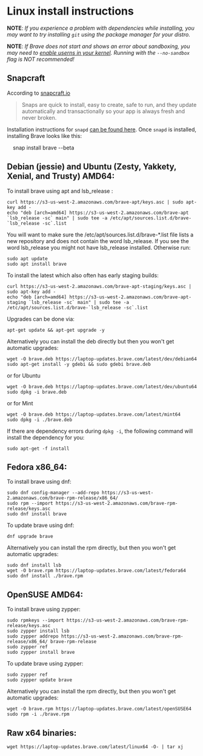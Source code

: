 # Linux install instructions

**NOTE**: _If you experience a problem with dependencies while installing, you may
want to try installing `git` using the package manager for your distro._

**NOTE**: _If Brave does not start and shows an error about sandboxing, you may need
to [enable userns in your kernel](https://superuser.com/questions/1094597/enable-user-namespaces-in-debian-kernel#1122977). Running with the `--no-sandbox` flag is NOT recommended!_

## Snapcraft

According to [snapcraft.io](https://snapcraft.io/)
> Snaps are quick to install, easy to create, safe to run, and they update automatically and transactionally so your app is always fresh and never broken.

Installation instructions for `snapd` [can be found here](https://snapcraft.io/docs/core/install). Once `snapd` is installed, installing Brave looks like this:

    snap install brave --beta

## Debian (jessie) and Ubuntu (Zesty, Yakkety, Xenial, and Trusty) AMD64:
To install brave using apt and lsb\_release :

```
curl https://s3-us-west-2.amazonaws.com/brave-apt/keys.asc | sudo apt-key add -
echo "deb [arch=amd64] https://s3-us-west-2.amazonaws.com/brave-apt `lsb_release -sc` main" | sudo tee -a /etc/apt/sources.list.d/brave-`lsb_release -sc`.list
```

You will want to make sure the /etc/apt/sources.list.d/brave-\*.list file lists a new repository and does not contain the word lsb\_release. If you see the word lsb\_release you might not have lsb\_release installed. Otherwise run:

```
sudo apt update
sudo apt install brave
```

To install the latest which also often has early staging builds:
```
curl https://s3-us-west-2.amazonaws.com/brave-apt-staging/keys.asc | sudo apt-key add -
echo "deb [arch=amd64] https://s3-us-west-2.amazonaws.com/brave-apt-staging `lsb_release -sc` main" | sudo tee -a /etc/apt/sources.list.d/brave-`lsb_release -sc`.list
```

Upgrades can be done via:
```
apt-get update && apt-get upgrade -y
```

Alternatively you can install the deb directly but then you won't get automatic upgrades:

```
wget -O brave.deb https://laptop-updates.brave.com/latest/dev/debian64
sudo apt-get install -y gdebi && sudo gdebi brave.deb
```
or for Ubuntu
```
wget -O brave.deb https://laptop-updates.brave.com/latest/dev/ubuntu64
sudo dpkg -i brave.deb
```

or for Mint

```
wget -O brave.deb https://laptop-updates.brave.com/latest/mint64
sudo dpkg -i ./brave.deb
```

If there are dependency errors during `dpkg -i`, the following command will
install the dependency for you:
```
sudo apt-get -f install
```

## Fedora x86_64:

To install brave using dnf:

```
sudo dnf config-manager --add-repo https://s3-us-west-2.amazonaws.com/brave-rpm-release/x86_64/
sudo rpm --import https://s3-us-west-2.amazonaws.com/brave-rpm-release/keys.asc
sudo dnf install brave
```

To update brave using dnf:

```
dnf upgrade brave
```


Alternatively you can install the rpm directly, but then you won't get automatic upgrades:

```
sudo dnf install lsb
wget -O brave.rpm https://laptop-updates.brave.com/latest/fedora64
sudo dnf install ./brave.rpm
```

## OpenSUSE AMD64:

To install brave using zypper:

```
sudo rpmkeys --import https://s3-us-west-2.amazonaws.com/brave-rpm-release/keys.asc
sudo zypper install lsb
sudo zypper addrepo https://s3-us-west-2.amazonaws.com/brave-rpm-release/x86_64/ brave-rpm-release
sudo zypper ref
sudo zypper install brave
```

To update brave using zypper:

```
sudo zypper ref
sudo zypper update brave
```

Alternatively you can install the rpm directly, but then you won't get automatic upgrades:

```
wget -O brave.rpm https://laptop-updates.brave.com/latest/openSUSE64
sudo rpm -i ./brave.rpm
```

## Raw x64 binaries:

```
wget https://laptop-updates.brave.com/latest/linux64 -O- | tar xj
```
